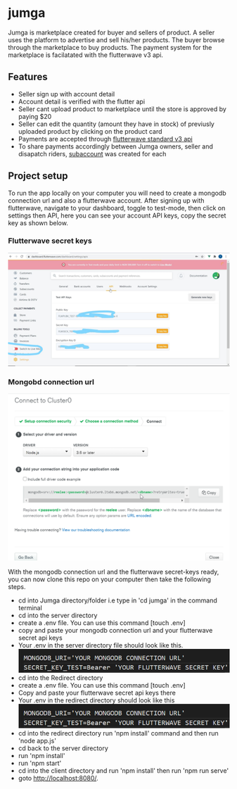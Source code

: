 # jumga
Jumga is marketplace created for buyer and sellers of product. A seller uses the platform to advertise and sell his/her products. The buyer browse through the marketplace to buy products. The payment system for the marketplace is facilatated with the flutterwave v3 api.

## Features
* Seller sign up with account detail
* Account detail is verified with the flutter api
* Seller cant upload product to marketplace until the store is approved by paying $20
* Seller can edit the quantity (amount they have in stock) of previusly uploaded product by clicking on the product card
* Payments are accepted through [flutterwave standard v3 api ](https://developer.flutterwave.com/docs/flutterwave-standard)
* To share payments accordingly between Jumga owners, seller and disapatch riders, [subaccount](https://developer.flutterwave.com/docs/split-payment) was created for each

## Project setup
To run the app locally on your computer you will need to create a mongodb connection url and also a flutterwave account. After signing up with flutterwave, navigate to your dashboard, toggle to test-mode, then click on settings then API, here you can see your account API keys, copy the secret key as shown below.
### Flutterwave secret keys
![Dashboard](https://github.com/readwarn/Jumga/blob/master/assets/flutterAPI.jpg)

### Mongobd connection url
![MongoDB connection](https://github.com/readwarn/Jumga/blob/master/assets/mongo-connection.png)




With the mongodb connection url and the flutterwave secret-keys ready, you can now clone this repo on your computer then take the following steps.

* cd into Jumga directory/folder i.e type in 'cd jumga' in the command terminal
* cd into the server directory
* create a .env file. You can use this command [touch .env]
* copy and paste your mongodb connection url and your flutterwave secret api keys
* Your .env in the server directory file should look like this.
![Secret keys](https://github.com/readwarn/Jumga/blob/master/assets/keys.png)
* cd into the Redirect directory 
* create a .env file. You can use this command [touch .env]
* Copy and paste your flutterwave secret api keys there
* Your .env in the redirect directory should look like this 
![Secret keys](https://github.com/readwarn/Jumga/blob/master/assets/keys.png)
* cd into the redirect directory run 'npm install' command and then run 'node app.js'
* cd back to the server directory
* run 'npm install' 
* run 'npm start'
* cd into the client directory and run 'npm install' then run 'npm run serve'
* goto [http://localhost:8080/](http://localhost:8080/).


